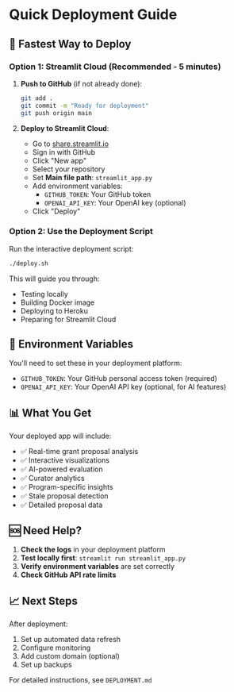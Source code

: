 # Quick Deployment Guide

## 🚀 Fastest Way to Deploy

### Option 1: Streamlit Cloud (Recommended - 5 minutes)

1. **Push to GitHub** (if not already done):

   ```bash
   git add .
   git commit -m "Ready for deployment"
   git push origin main
   ```

2. **Deploy to Streamlit Cloud**:
   - Go to [share.streamlit.io](https://share.streamlit.io)
   - Sign in with GitHub
   - Click "New app"
   - Select your repository
   - Set **Main file path**: `streamlit_app.py`
   - Add environment variables:
     - `GITHUB_TOKEN`: Your GitHub token
     - `OPENAI_API_KEY`: Your OpenAI key (optional)
   - Click "Deploy"

### Option 2: Use the Deployment Script

Run the interactive deployment script:

```bash
./deploy.sh
```

This will guide you through:

- Testing locally
- Building Docker image
- Deploying to Heroku
- Preparing for Streamlit Cloud

## 🔧 Environment Variables

You'll need to set these in your deployment platform:

- `GITHUB_TOKEN`: Your GitHub personal access token (required)
- `OPENAI_API_KEY`: Your OpenAI API key (optional, for AI features)

## 📊 What You Get

Your deployed app will include:

- ✅ Real-time grant proposal analysis
- ✅ Interactive visualizations
- ✅ AI-powered evaluation
- ✅ Curator analytics
- ✅ Program-specific insights
- ✅ Stale proposal detection
- ✅ Detailed proposal data

## 🆘 Need Help?

1. **Check the logs** in your deployment platform
2. **Test locally first**: `streamlit run streamlit_app.py`
3. **Verify environment variables** are set correctly
4. **Check GitHub API rate limits**

## 📈 Next Steps

After deployment:

1. Set up automated data refresh
2. Configure monitoring
3. Add custom domain (optional)
4. Set up backups

For detailed instructions, see `DEPLOYMENT.md`
